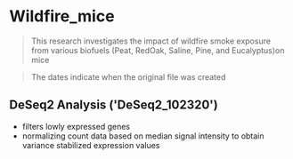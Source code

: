 # Wildfire_mice
> This research investigates the impact of wildfire smoke exposure from various biofuels (Peat, RedOak, Saline, Pine, and Eucalyptus)on mice

> The dates indicate when the original file was created

## DeSeq2 Analysis ('DeSeq2_102320')
- filters lowly expressed genes
- normalizing count data based on median signal intensity to obtain variance stabilized expression values
